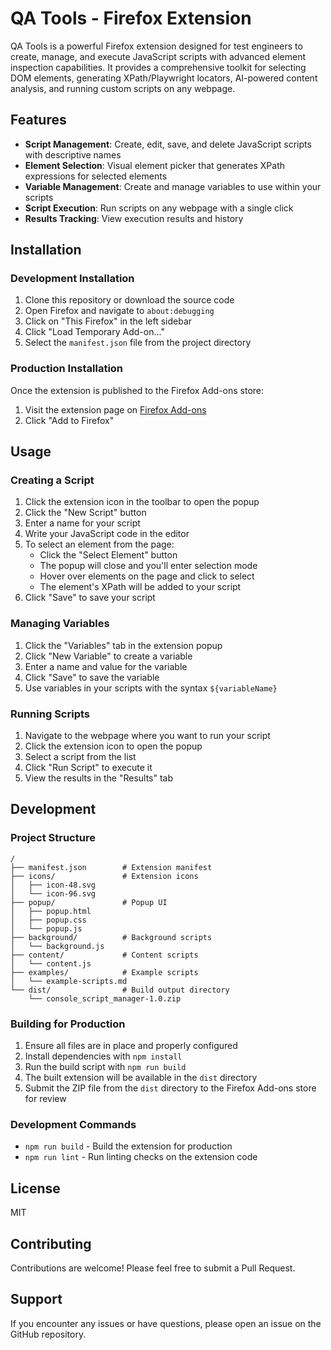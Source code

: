 # QA Tools - Firefox Extension

QA Tools is a powerful Firefox extension designed for test engineers to create, manage, and execute JavaScript scripts with advanced element inspection capabilities. It provides a comprehensive toolkit for selecting DOM elements, generating XPath/Playwright locators, AI-powered content analysis, and running custom scripts on any webpage.

## Features

- **Script Management**: Create, edit, save, and delete JavaScript scripts with descriptive names
- **Element Selection**: Visual element picker that generates XPath expressions for selected elements
- **Variable Management**: Create and manage variables to use within your scripts
- **Script Execution**: Run scripts on any webpage with a single click
- **Results Tracking**: View execution results and history

## Installation

### Development Installation

1. Clone this repository or download the source code
2. Open Firefox and navigate to `about:debugging`
3. Click on "This Firefox" in the left sidebar
4. Click "Load Temporary Add-on..."
5. Select the `manifest.json` file from the project directory

### Production Installation

Once the extension is published to the Firefox Add-ons store:

1. Visit the extension page on [Firefox Add-ons](https://addons.mozilla.org/)
2. Click "Add to Firefox"

## Usage

### Creating a Script

1. Click the extension icon in the toolbar to open the popup
2. Click the "New Script" button
3. Enter a name for your script
4. Write your JavaScript code in the editor
5. To select an element from the page:
   - Click the "Select Element" button
   - The popup will close and you'll enter selection mode
   - Hover over elements on the page and click to select
   - The element's XPath will be added to your script
6. Click "Save" to save your script

### Managing Variables

1. Click the "Variables" tab in the extension popup
2. Click "New Variable" to create a variable
3. Enter a name and value for the variable
4. Click "Save" to save the variable
5. Use variables in your scripts with the syntax `${variableName}`

### Running Scripts

1. Navigate to the webpage where you want to run your script
2. Click the extension icon to open the popup
3. Select a script from the list
4. Click "Run Script" to execute it
5. View the results in the "Results" tab

## Development

### Project Structure

```
/
├── manifest.json        # Extension manifest
├── icons/               # Extension icons
│   ├── icon-48.svg
│   └── icon-96.svg
├── popup/               # Popup UI
│   ├── popup.html
│   ├── popup.css
│   └── popup.js
├── background/          # Background scripts
│   └── background.js
├── content/             # Content scripts
│   └── content.js
├── examples/            # Example scripts
│   └── example-scripts.md
└── dist/                # Build output directory
    └── console_script_manager-1.0.zip
```

### Building for Production

1. Ensure all files are in place and properly configured
2. Install dependencies with `npm install`
3. Run the build script with `npm run build`
4. The built extension will be available in the `dist` directory
5. Submit the ZIP file from the `dist` directory to the Firefox Add-ons store for review

### Development Commands

- `npm run build` - Build the extension for production
- `npm run lint` - Run linting checks on the extension code

## License

MIT

## Contributing

Contributions are welcome! Please feel free to submit a Pull Request.

## Support

If you encounter any issues or have questions, please open an issue on the GitHub repository.